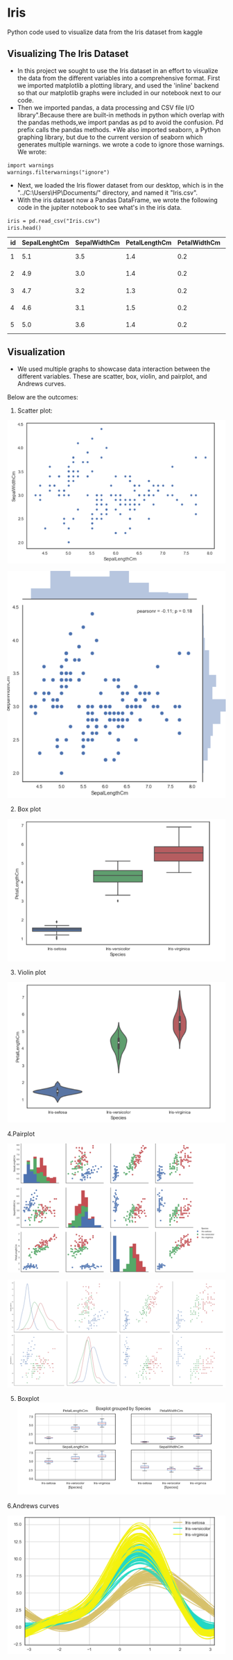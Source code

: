 # Iris
Python code used to visualize data from the Iris dataset from kaggle
## Visualizing The Iris Dataset
* In this project we sought to use the Iris dataset in an effort to visualize the data from the different variables into 
a comprehensive format. 
First we imported matplotlib a plotting library, and used the 'inline' backend so that our matplotlib graphs
were included in our notebook next to our code.
* Then we imported pandas, a data processing and CSV file I/O library".Because there are built-in methods in python which overlap
with the pandas methods,we import pandas as pd to avoid the confusion. Pd prefix calls the pandas methods.
*We also imported seaborn, a Python graphing library, but due to the current version of seaborn which generates
multiple warnings. we wrote a code to ignore those warnings. We wrote:
```
import warnings
warnings.filterwarnings("ignore")
```
* Next, we loaded the Iris flower dataset from our desktop, which is in the "../C:\Users\HP\Documents/" directory, and
named it "Iris.csv".
* With the iris dataset now a Pandas DataFrame, we wrote the following code in the jupiter notebook to 
see what's in the iris data.
```
iris = pd.read_csv("Iris.csv") 
iris.head()
```

|id| SepalLenghtCm| SepalWidthCm| PetalLengthCm|PetalWidthCm|Species      |
|--|--------------|-------------|--------------|------------|-------------|
|1|5.1            |3.5          |    1.4       |   0.2      | Iris-setosa |
|2|    4.9        | 3.0         |    1.4       |   0.2      | Iris-setosa |
|3|  4.7          |   3.2       |    1.3       |   0.2      | Iris-setosa |
|4|   4.6         |   3.1       |    1.5       |   0.2      | Iris-setosa |
|5|   5.0         |    3.6      |    1.4       |   0.2      | Iris-setosa |

## Visualization

* We used multiple graphs to showcase data interaction between the different variables. These are scatter, box, violin, and pairplot,
and Andrews curves.

Below are the outcomes:

1. Scatter plot:

![GitHub Logo](/1.PNG) 

![GitHub Logo](/2.PNG) 

2. Box plot

![GitHub Logo](/3.PNG) 

3. Violin plot

![GitHub Logo](/4.PNG)

4.Pairplot

![GitHub Logo](/5.PNG) 

![GitHub Logo](/6.PNG) 

5. Boxplot
![GitHub Logo](/7.PNG)

6.Andrews curves

![GitHub Logo](/8.PNG) 




